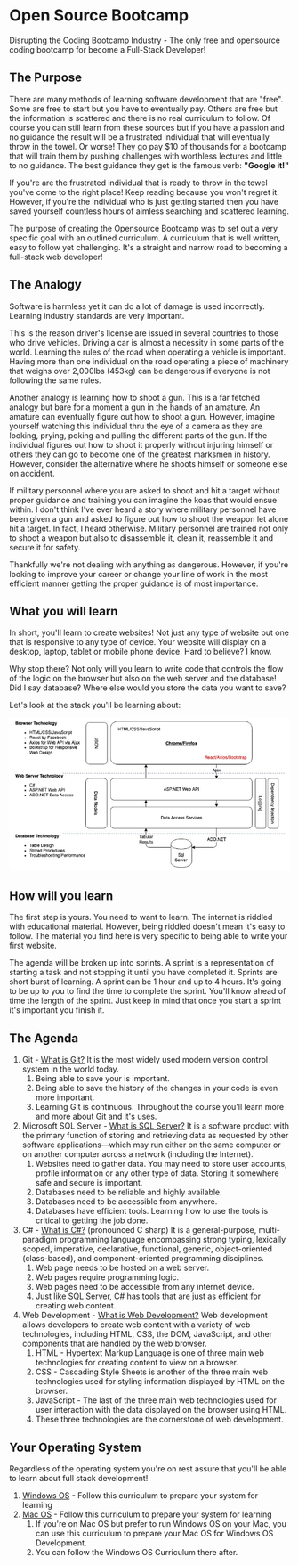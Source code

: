 # Open Source Bootcamp
Disrupting the Coding Bootcamp Industry - The only free and opensource coding bootcamp for become a Full-Stack Developer!

## The Purpose
There are many methods of learning software development that are "free". Some are free to start but you have to eventually pay. Others are free but the information is scattered and there is no real curriculum to follow. Of course you can still learn from these sources but if you have a passion and no guidance the result will be a frustrated individual that will eventually throw in the towel. Or worse! They go pay $10 of thousands for a bootcamp that will train them by pushing challenges with worthless lectures and little to no guidance. The best guidance they get is the famous verb: **"Google it!"**

If you're are the frustrated individual that is ready to throw in the towel you've come to the right place! Keep reading because you won't regret it. However, if you're the individual who is just getting started then you have saved yourself countless hours of aimless searching and scattered learning.

The purpose of creating the Opensource Bootcamp was to set out a very specific goal with an outlined curriculum. A curriculum that is well written, easy to follow yet challenging. It's a straight and narrow road to becoming a full-stack web developer!

## The Analogy
Software is harmless yet it can do a lot of damage is used incorrectly. Learning industry standards are very important. 

This is the reason driver's license are issued in several countries to those who drive vehicles. Driving a car is almost a necessity in some parts of the world. Learning the rules of the road when operating a vehicle is important. Having more than one individual on the road operating a piece of machinery that weighs over 2,000lbs (453kg) can be dangerous if everyone is not following the same rules.

Another analogy is learning how to shoot a gun. This is a far fetched analogy but bare for a moment a gun in the hands of an amature. An amature can eventually figure out how to shoot a gun. However, imagine yourself watching this individual thru the eye of a camera as they are looking, prying, poking and pulling the different parts of the gun. If the individual figures out how to shoot it properly without injuring himself or others they can go to become one of the greatest marksmen in history. However, consider the alternative where he shoots himself or someone else on accident.

If military personnel where you are asked to shoot and hit a target without proper guidance and training you can imagine the koas that would ensue within. I don't think I've ever heard a story where military personnel have been given a gun and asked to figure out how to shoot the weapon let alone hit a target. In fact, I heard otherwise. Military personnel are trained not only to shoot a weapon but also to disassemble it, clean it, reassemble it and secure it for safety.

Thankfully we're not dealing with anything as dangerous. However, if you're looking to improve your career or change your line of work in the most efficient manner getting the proper guidance is of most importance.

## What you will learn
In short, you'll learn to create websites! Not just any type of website but one that is responsive to any type of device. Your website will display on a desktop, laptop, tablet or mobile phone device. Hard to believe? I know. 

Why stop there? Not only will you learn to write code that controls the flow of the logic on the browser but also on the web server and the database! Did I say database? Where else would you store the data you want to save?

Let's look at the stack you'll be learning about:

![Full Stack Diagram](/fullstackdiagram.jpg)

## How will you learn
The first step is yours. You need to want to learn. The internet is riddled with educational material. However, being riddled doesn't mean it's easy to follow. The material you find here is very specific to being able to write your first website. 

The agenda will be broken up into sprints. A sprint is a representation of starting a task and not stopping it until you have completed it. Sprints are short burst of learning. A sprint can be 1 hour and up to 4 hours. It's going to be up to you to find the time to complete the sprint. You'll know ahead of time the length of the sprint. Just keep in mind that once you start a sprint it's important you finish it.

## The Agenda
1. Git - [What is Git?](https://www.atlassian.com/git/tutorials/what-is-git) It is the most widely used modern version control system in the world today.
   1. Being able to save your is important.
   1. Being able to save the history of the changes in your code is even more important.
   1. Learning Git is continuous. Throughout the course you'll learn more and more about Git and it's uses.
1. Microsoft SQL Server - [What is SQL Server?](https://en.wikipedia.org/wiki/Microsoft_SQL_Server) It is a software product with the primary function of storing and retrieving data as requested by other software applications—which may run either on the same computer or on another computer across a network (including the Internet).
   1. Websites need to gather data. You may need to store user accounts, profile information or any other type of data. Storing it somewhere safe and secure is important.
   1. Databases need to be reliable and highly available.
   1. Databases need to be accessible from anywhere.
   1. Databases have efficient tools. Learning how to use the tools is critical to getting the job done.
1. C# - [What is C#?](https://en.wikipedia.org/wiki/C_Sharp_(programming_language)) (pronounced C sharp) It is a general-purpose, multi-paradigm programming language encompassing strong typing, lexically scoped, imperative, declarative, functional, generic, object-oriented (class-based), and component-oriented programming disciplines.
   1. Web page needs to be hosted on a web server.
   1. Web pages require programming logic.
   1. Web pages need to be accessible from any internet device.
   1. Just like SQL Server, C# has tools that are just as efficient for creating web content.
1. Web Development - [What is Web Development?](https://en.wikipedia.org/wiki/Web_development_tools) Web development allows developers to create web content with a variety of web technologies, including HTML, CSS, the DOM, JavaScript, and other components that are handled by the web browser.
   1. HTML - Hypertext Markup Language is one of three main web technologies for creating content to view on a browser.
   1. CSS - Cascading Style Sheets is another of the three main web technologies used for styling information displayed by HTML on the browser.
   1. JavaScript - The last of the three main web technologies used for user interaction with the data displayed on the browser using HTML.
   1. These three technologies are the cornerstone of web development.
## Your Operating System
Regardless of the operating system you're on rest assure that you'll be able to learn about full stack development!
1. [Windows OS](windows/windows_os.md) - Follow this curriculum to prepare your system for learning
1. [Mac OS](mac/mac_os.md) - Follow this curriculum to prepare your system for learning
   1. If you're on Mac OS but prefer to run Windows OS on your Mac, you can use this curriculum to prepare your Mac OS for Windows OS Development.
   1. You can follow the Windows OS Curriculum there after.

